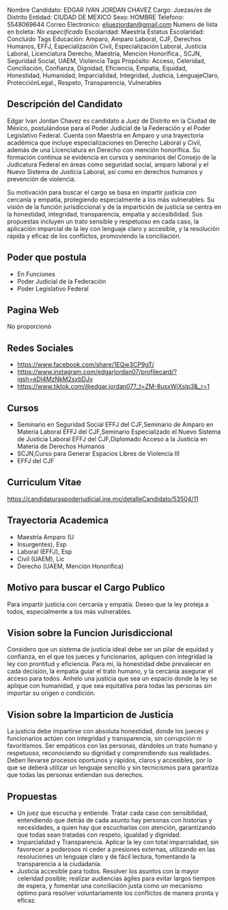 Nombre Candidato: EDGAR IVAN JORDAN CHAVEZ
Cargo: Juezas/es de Distrito
Entidad: CIUDAD DE MEXICO
Sexo: HOMBRE
Telefono: 5548069644
Correo Electronico: eljuezjordan@gmail.com
Numero de lista en boleta: *No especificado*
Escolaridad: Maestría
Estatus Escolaridad: Concluido
Tags Educación: Amparo, Amparo Laboral, CJF, Derechos Humanos, EFFJ, Especialización Civil, Especialización Laboral, Justicia Laboral, Licenciatura Derecho, Maestría, Mención Honorífica., SCJN, Seguridad Social, UAEM, Violencia
Tags Propósito: Acceso, Celeridad, Conciliación, Confianza, Dignidad, Eficiencia, Empatía, Equidad, Honestidad, Humanidad, Imparcialidad, Integridad, Justicia, LenguajeClaro, ProtecciónLegal., Respeto, Transparencia, Vulnerables


## Descripción del Candidato 

Edgar Ivan Jordan Chavez es candidato a Juez de Distrito en la Ciudad de México, postulándose para el Poder Judicial de la Federación y el Poder Legislativo Federal. Cuenta con Maestría en Amparo y una trayectoria académica que incluye especializaciones en Derecho Laboral y Civil, además de una Licenciatura en Derecho con mención honorífica. Su formación continua se evidencia en cursos y seminarios del Consejo de la Judicatura Federal en áreas como seguridad social, amparo laboral y el Nuevo Sistema de Justicia Laboral, así como en derechos humanos y prevención de violencia.

Su motivación para buscar el cargo se basa en impartir justicia con cercanía y empatía, protegiendo especialmente a los más vulnerables. Su visión de la función jurisdiccional y de la impartición de justicia se centra en la honestidad, integridad, transparencia, empatía y accesibilidad. Sus propuestas incluyen un trato sensible y respetuoso en cada caso, la aplicación imparcial de la ley con lenguaje claro y accesible, y la resolución rápida y eficaz de los conflictos, promoviendo la conciliación.


## Poder que postula

- En Funciones
- Poder Judicial de la Federación
- Poder Legislativo Federal


## Pagina Web

No proporcionó


## Redes Sociales

- https://www.facebook.com/share/1EQw3CP9gT/
- https://www.instagram.com/edgarjordan07/profilecard/?igsh=eDl4MzNkM2sxbDJv
- https://www.tiktok.com/@edgar.jordan07?_t=ZM-8usxWiXsIp3&_r=1


## Cursos

- Seminario en Seguridad Social   EFFJ del CJF,Seminario de Amparo en Materia Laboral   EFFJ del CJF,Seminario Especializado el Nuevo Sistema de Justicia Laboral   EFFJ del CJF,Diplomado Acceso a la Justicia en Materia de Derechos Humanos
- SCJN,Curso para Generar Espacios Libres de Violencia III
- EFFJ del CJF


## Curriculum Vitae

https://candidaturaspoderjudicial.ine.mx/detalleCandidato/53504/11


## Trayectoria Academica

- Maestría Amparo (U
- Insurgentes), Esp
- Laboral (EFFJ), Esp
- Civil (UAEM), Lic
- Derecho (UAEM, Mención Honorífica)


## Motivo para buscar el Cargo Publico

Para impartir justicia con cercanía y empatía. Deseo que la ley proteja a todos, especialmente a los más vulnerables.


## Vision sobre la Funcion Jurisdiccional

Considero que un sistema de justicia ideal debe ser un pilar de equidad y confianza, en el que los jueces y funcionarios, apliquen con integridad la ley con prontitud y eficiencia. Para mí, la honestidad debe prevalecer en cada decisión, la empatía guiar el trato humano, y la cercanía asegurar el acceso para todos. Anhelo una justicia que sea un espacio donde la ley se aplique con humanidad, y que sea equitativa para todas las personas sin importar su origen o condición.


## Vision sobre la Imparticion de Justicia

La justicia debe impartirse con absoluta honestidad, donde los jueces y funcionarios actúen con integridad y transparencia, sin corrupción ni favoritismos. Ser empáticos con las personas, dándoles un trato humano y respetuoso, reconociendo su dignidad y comprendiendo sus realidades. Deben llevarse procesos oportunos y rápidos, claros y accesibles, por lo que se deberá utilizar un lenguaje sencillo y sin tecnicismos para garantiza que todas las personas entiendan sus derechos.


## Propuestas

- Un juez que escucha y entiende. Tratar cada caso con sensibilidad, entendiendo que detrás de cada asunto hay personas con historias y necesidades, a quien hay que escucharlas con atención, garantizando que todas sean tratadas con respeto, igualdad y dignidad.
- Imparcialidad y Transparencia. Aplicar la ley con total imparcialidad, sin favorecer a poderosos ni ceder a presiones externas, utilizando en las resoluciones un lenguaje claro y de fácil lectura, fomentando la transparencia a la ciudadanía.
- Justicia accesible para todos. Resolver los asuntos con la mayor celeridad posible; realizar audiencias ágiles para evitar largos tiempos de espera, y fomentar una conciliación justa como un mecanismo óptimo para resolver voluntariamente los conflictos de manera pronta y eficaz.

